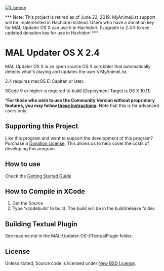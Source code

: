  [![License](https://img.shields.io/badge/license-BSD-green.svg)](http://opensource.org/licenses/BSD-3-Clause)
 
 *** Note: This project is retired as of June 22, 2019. MyAnimeList support will be implemented in Hachidori instead. Users who have a donation key for MAL Updater OS X can use it in Hachidori. (Upgrade to 2.4.5 to see updated donation key for use in Hachidori ***

# MAL Updater OS X 2.4
MAL Updater OS X is an open source OS X scrobbler that automatically detects what's playing and updates the user's MyAnimeList.

2.4 requires macOS El Capitan or later.

XCode 9 or higher is required to build (Deployment Target is OS X 10.11)

***For those who wish to use the Community Version without proprietary features, you may follow [these instructions](https://github.com/Atelier-Shiori/malupdaterosx-cocoa/blob/2.3.x-legacy/HowToCompileCommunityVersion.md).** Note that this is for advanced users only.

## Supporting this Project

Like this program and want to support the development of this program? Purchase a [Donation License](https://malupdaterosx.ateliershiori.moe/donate/). This allows us to help cover the costs of developing this program.

## How to use
Check the [Getting Started Guide](https://github.com/chikorita157/malupdaterosx-cocoa/wiki/Getting-Started)

## How to Compile in XCode
1. Get the Source
2. Type 'xcodebuild' to build. The build will be in the build/release folder.

## Building Textual Plugin

See readme.md in the MAL-Updater-OS-XTextualPlugin folder.

## License
Unless stated, Source code is licensed under [New BSD License](https://github.com/Atelier-Shiori/malupdaterosx-cocoa/blob/master/License.md).
